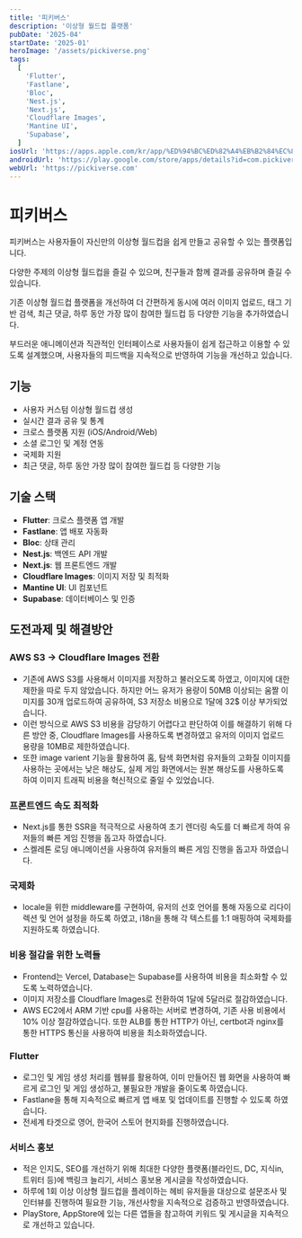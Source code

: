 ```yaml
---
title: '피키버스'
description: '이상형 월드컵 플랫폼'
pubDate: '2025-04'
startDate: '2025-01'
heroImage: '/assets/pickiverse.png'
tags:
  [
    'Flutter',
    'Fastlane',
    'Bloc',
    'Nest.js',
    'Next.js',
    'Cloudflare Images',
    'Mantine UI',
    'Supabase',
  ]
iosUrl: 'https://apps.apple.com/kr/app/%ED%94%BC%ED%82%A4%EB%B2%84%EC%8A%A4/id6742077036?uo=2'
androidUrl: 'https://play.google.com/store/apps/details?id=com.pickiverse.app'
webUrl: 'https://pickiverse.com'
---
```


# 피키버스

피키버스는 사용자들이 자신만의 이상형 월드컵을 쉽게 만들고 공유할 수 있는 플랫폼입니다.

다양한 주제의 이상형 월드컵을 즐길 수 있으며, 친구들과 함께 결과를 공유하며 즐길 수 있습니다.

기존 이상형 월드컵 플랫폼을 개선하여 더 간편하게 동시에 여러 이미지 업로드, 태그 기반 검색, 최근 댓글, 하루 동안 가장 많이 참여한 월드컵 등 다양한 기능을 추가하였습니다.

부드러운 애니메이션과 직관적인 인터페이스로 사용자들이 쉽게 접근하고 이용할 수 있도록 설계했으며, 사용자들의 피드백을 지속적으로 반영하여 기능을 개선하고 있습니다.

## 기능

- 사용자 커스텀 이상형 월드컵 생성
- 실시간 결과 공유 및 통계
- 크로스 플랫폼 지원 (iOS/Android/Web)
- 소셜 로그인 및 계정 연동
- 국제화 지원
- 최근 댓글, 하루 동안 가장 많이 참여한 월드컵 등 다양한 기능

## 기술 스택

- **Flutter**: 크로스 플랫폼 앱 개발
- **Fastlane**: 앱 배포 자동화
- **Bloc**: 상태 관리
- **Nest.js**: 백엔드 API 개발
- **Next.js**: 웹 프론트엔드 개발
- **Cloudflare Images**: 이미지 저장 및 최적화
- **Mantine UI**: UI 컴포넌트
- **Supabase**: 데이터베이스 및 인증

## 도전과제 및 해결방안

### AWS S3 -> Cloudflare Images 전환

- 기존에 AWS S3를 사용해서 이미지를 저장하고 불러오도록 하였고, 이미지에 대한 제한을 따로 두지 않았습니다. 하지만 어느 유저가 용량이 50MB 이상되는 움짤 이미지를 30개 업로드하여 공유하여, S3 저장소 비용으로 1달에 32$ 이상 부가되었습니다.
- 이런 방식으로 AWS S3 비용을 감당하기 어렵다고 판단하여 이를 해결하기 위해 다른 방안 중, Cloudflare Images를 사용하도록 변경하였고 유저의 이미지 업로드 용량을 10MB로 제한하였습니다.
- 또한 image varient 기능을 활용하여 홈, 탐색 화면처럼 유저들의 고화질 이미지를 사용하는 곳에서는 낮은 해상도, 실제 게임 화면에서는 원본 해상도를 사용하도록 하여 이미지 트래픽 비용을 혁신적으로 줄일 수 있었습니다.

### 프론트엔드 속도 최적화

- Next.js를 통한 SSR을 적극적으로 사용하여 초기 렌더링 속도를 더 빠르게 하여 유저들의 빠른 게임 진행을 돕고자 하였습니다.
- 스켈레톤 로딩 애니메이션을 사용하여 유저들의 빠른 게임 진행을 돕고자 하였습니다.

### 국제화

- locale을 위한 middleware를 구현하여, 유저의 선호 언어를 통해 자동으로 리다이렉션 및 언어 설정을 하도록 하였고, i18n을 통해 각 텍스트를 1:1 매핑하여 국제화를 지원하도록 하였습니다.

### 비용 절감을 위한 노력들

- Frontend는 Vercel, Database는 Supabase를 사용하여 비용을 최소화할 수 있도록 노력하였습니다.
- 이미지 저장소를 Cloudflare Images로 전환하여 1달에 5달러로 절감하였습니다.
- AWS EC2에서 ARM 기반 cpu를 사용하는 서버로 변경하여, 기존 사용 비용에서 10% 이상 절감하였습니다. 또한 ALB를 통한 HTTP가 아닌, certbot과 nginx를 통한 HTTPS 통신을 사용하여 비용을 최소화하였습니다.

### Flutter

- 로그인 및 게임 생성 처리를 웹뷰를 활용하여, 이미 만들어진 웹 화면을 사용하여 빠르게 로그인 및 게임 생성하고, 불필요한 개발을 줄이도록 하였습니다.
- Fastlane을 통해 지속적으로 빠르게 앱 배포 및 업데이트를 진행할 수 있도록 하였습니다.
- 전세계 타겟으로 영어, 한국어 스토어 현지화를 진행하였습니다.

### 서비스 홍보

- 적은 인지도, SEO를 개선하기 위해 최대한 다양한 플랫폼(블라인드, DC, 지식in, 트위터 등)에 백링크 늘리기, 서비스 홍보용 게시글을 작성하였습니다.
- 하루에 1회 이상 이상형 월드컵을 플레이하는 헤비 유저들을 대상으로 설문조사 및 인터뷰를 진행하여 필요한 기능, 개선사항을 지속적으로 검증하고 반영하였습니다.
- PlayStore, AppStore에 있는 다른 앱들을 참고하여 키워드 및 게시글을 지속적으로 개선하고 있습니다.
